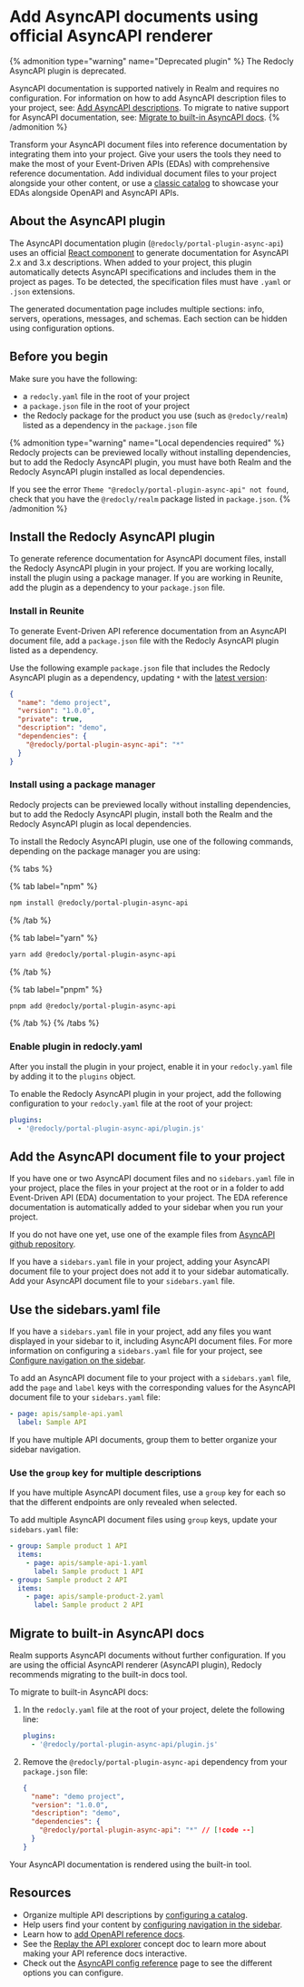 # Add AsyncAPI documents using official AsyncAPI renderer

{% admonition type="warning" name="Deprecated plugin" %}
The Redocly AsyncAPI plugin is deprecated.

AsyncAPI documentation is supported natively in Realm and requires no configuration.
For information on how to add AsyncAPI description files to your project, see: [Add AsyncAPI descriptions](./add-asyncapi-docs.md).
To migrate to native support for AsyncAPI documentation, see: [Migrate to built-in AsyncAPI docs](#migrate-to-built-in-asyncapi-docs).
{% /admonition %}

Transform your AsyncAPI document files into reference documentation by integrating them into your project.
Give your users the tools they need to make the most of your Event-Driven APIs (EDAs) with comprehensive reference documentation.
Add individual document files to your project alongside your other content, or use a [classic catalog](../../config/catalog-classic.md) to showcase your EDAs alongside OpenAPI and AsyncAPI APIs.

## About the AsyncAPI plugin

The AsyncAPI documentation plugin (`@redocly/portal-plugin-async-api`) uses an official <a href="https://github.com/asyncapi/asyncapi-react" target="_blank">React component</a> to generate documentation for AsyncAPI 2.x and 3.x descriptions.
When added to your project, this plugin automatically detects AsyncAPI specifications and includes them in the project as pages.
To be detected, the specification files must have `.yaml` or `.json` extensions.

The generated documentation page includes multiple sections: info, servers, operations, messages, and schemas. Each section can be hidden using configuration options.

## Before you begin

Make sure you have the following:

- a `redocly.yaml` file in the root of your project
- a `package.json` file in the root of your project
- the Redocly package for the product you use (such as `@redocly/realm`) listed as a dependency in the `package.json` file

{% admonition type="warning" name="Local dependencies required" %}
Redocly projects can be previewed locally without installing dependencies, but to add the Redocly AsyncAPI plugin, you must have both Realm and the Redocly AsyncAPI plugin installed as local dependencies.

If you see the error `Theme "@redocly/portal-plugin-async-api" not found`, check that you have the `@redocly/realm` package listed in `package.json`.
{% /admonition %}

## Install the Redocly AsyncAPI plugin

To generate reference documentation for AsyncAPI document files, install the Redocly AsyncAPI plugin in your project.
If you are working locally, install the plugin using a package manager.
If you are working in Reunite, add the plugin as a dependency to your `package.json` file.

### Install in Reunite

To generate Event-Driven API reference documentation from an AsyncAPI document file, add a `package.json` file with the Redocly AsyncAPI plugin listed as a dependency.

Use the following example `package.json` file that includes the Redocly AsyncAPI plugin as a dependency, updating `*` with the [latest version](https://www.npmjs.com/package/@redocly/portal-plugin-async-api):

```json {% title="package.json" %}
{
  "name": "demo project",
  "version": "1.0.0",
  "private": true,
  "description": "demo",
  "dependencies": {
    "@redocly/portal-plugin-async-api": "*"
  }
}
```

### Install using a package manager

Redocly projects can be previewed locally without installing dependencies, but to add the Redocly AsyncAPI plugin, install both the Realm and the Redocly AsyncAPI plugin as local dependencies.

To install the Redocly AsyncAPI plugin, use one of the following commands, depending on the package manager you are using:

{% tabs %}

{% tab label="npm" %}
```sh {% title="npm" %}
npm install @redocly/portal-plugin-async-api
```
{% /tab %}

{% tab label="yarn" %}

```sh {% title="yarn" %}
yarn add @redocly/portal-plugin-async-api
```

{% /tab %}

{% tab label="pnpm" %}

```sh {% title="pnpm" %}
pnpm add @redocly/portal-plugin-async-api
```

{% /tab %}
{% /tabs %}

### Enable plugin in redocly.yaml

After you install the plugin in your project, enable it in your `redocly.yaml` file by adding it to the `plugins` object.

To enable the Redocly AsyncAPI plugin in your project, add the following configuration to your `redocly.yaml` file at the root of your project:

```yaml {% title="redocly.yaml" %}
plugins:
  - '@redocly/portal-plugin-async-api/plugin.js'
```

## Add the AsyncAPI document file to your project

If you have one or two AsyncAPI document files and no `sidebars.yaml` file in your project, place the files in your project at the root or in a folder to add Event-Driven API (EDA) documentation to your project.
The EDA reference documentation is automatically added to your sidebar when you run your project.

If you do not have one yet, use one of the example files from [AsyncAPI github repository](https://github.com/asyncapi/spec/tree/master/examples).

If you have a `sidebars.yaml` file in your project, adding your AsyncAPI document file to your project does not add it to your sidebar automatically.
Add your AsyncAPI document file to your `sidebars.yaml` file.

## Use the sidebars.yaml file

If you have a `sidebars.yaml` file in your project, add any files you want displayed in your sidebar to it, including AsyncAPI document files.
For more information on configuring a `sidebars.yaml` file for your project, see [Configure navigation on the sidebar](../../navigation/sidebar.md).

To add an AsyncAPI document file to your project with a `sidebars.yaml` file, add the `page` and `label` keys with the corresponding values for the AsyncAPI document file to your `sidebars.yaml` file:

```yaml {% title="sidebars.yaml" %}
- page: apis/sample-api.yaml
  label: Sample API
```

If you have multiple API documents, group them to better organize your sidebar navigation.

### Use the `group` key for multiple descriptions

If you have multiple AsyncAPI document files, use a `group` key for each so that the different endpoints are only revealed when selected.

To add multiple AsyncAPI document files using `group` keys, update your `sidebars.yaml` file:

```yaml
- group: Sample product 1 API
  items:
    - page: apis/sample-api-1.yaml
      label: Sample product 1 API
- group: Sample product 2 API
  items:
    - page: apis/sample-product-2.yaml
      label: Sample product 2 API
```

## Migrate to built-in AsyncAPI docs

Realm supports AsyncAPI documents without further configuration.
If you are using the official AsyncAPI renderer (AsyncAPI plugin), Redocly recommends migrating to the built-in docs tool.

To migrate to built-in AsyncAPI docs:

1. In the `redocly.yaml` file at the root of your project, delete the following line:

    ```yaml {% title="redocly.yaml" %}
    plugins:
      - '@redocly/portal-plugin-async-api/plugin.js'
    ```
2. Remove the `@redocly/portal-plugin-async-api` dependency from your `package.json` file:

    ```json {% title="package.json" %}
    {
      "name": "demo project",
      "version": "1.0.0",
      "description": "demo",
      "dependencies": {
        "@redocly/portal-plugin-async-api": "*" // [!code --]
      }
    }
    ```

Your AsyncAPI documentation is rendered using the built-in tool.

## Resources

- Organize multiple API descriptions by [configuring a catalog](../../config/catalog-classic.md).
- Help users find your content by [configuring navigation in the sidebar](../../navigation/sidebar.md).
- Learn how to [add OpenAPI reference docs](./add-openapi-docs.md).
- See the [Replay the API explorer](./replay.md) concept doc to learn more about making your API reference docs interactive.
- Check out the [AsyncAPI config reference](../../config/asyncapi.md) page to see the different options you can configure.
